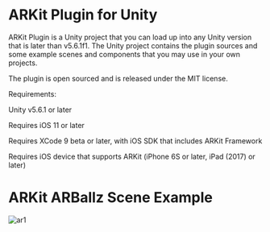 # ARKit Plugin for Unity

ARKit Plugin is a Unity project that you can load up into any Unity version that is later than v5.6.1f1. The Unity
project contains the plugin sources and some example scenes and components that you may use in your own projects.

The plugin is open sourced and is released under the MIT license.

Requirements:

Unity v5.6.1 or later

Requires iOS 11 or later

Requires XCode 9 beta or later, with iOS SDK that includes ARKit Framework

Requires iOS device that supports ARKit (iPhone 6S or later, iPad (2017) or later)

# ARKit ARBallz Scene Example
![ar1](https://user-images.githubusercontent.com/18353476/28798403-45e175ce-75f9-11e7-9127-0a75d00a3662.PNG)
